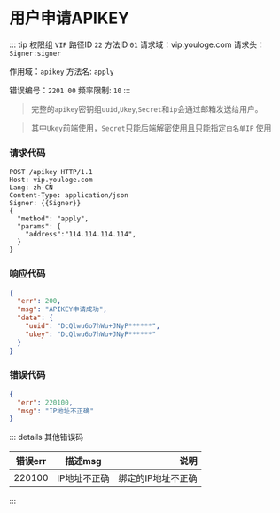 # 用户申请APIKEY
::: tip 权限组 `VIP` 路径ID `22` 方法ID `01`
请求域：vip.youloge.com 请求头：`Signer:signer`

作用域：`apikey`  方法名: `apply`

错误编号：`2201 00` 频率限制: `10` 
:::

> 完整的`apikey`密钥组`uuid`,`Ukey`,`Secret`和`ip`会通过邮箱发送给用户。

> 其中`Ukey`前端使用，`Secret`只能后端解密使用且只能指定`白名单IP` 使用


### 请求代码
``` http
POST /apikey HTTP/1.1
Host: vip.youloge.com
Lang: zh-CN
Content-Type: application/json
Signer: {{Signer}}
{
  "method": "apply",
  "params": {
    "address":"114.114.114.114",
  }
}
```
### 响应代码
``` json
{
  "err": 200,
  "msg": "APIKEY申请成功",
  "data": {
    "uuid": "DcQlwu6o7hWu+JNyP******",
    "ukey": "DcQlwu6o7hWu+JNyP******"
  }
}
```
### 错误代码
``` json
{
  "err": 220100,
  "msg": "IP地址不正确"
}
```

::: details 其他错误码

| 错误err        |      描述msg      |  说明 |
| ------------- | :-----------: | ----: |
| 220100      | IP地址不正确 | 绑定的IP地址不正确 |
:::




